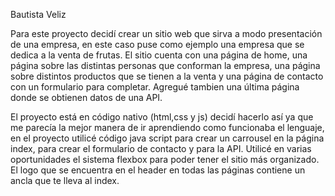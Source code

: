 Bautista Veliz

Para este proyecto decidí crear un sitio web que sirva a modo presentación de una empresa, en este caso puse como ejemplo una empresa que se dedica a la venta de frutas.
El sitio cuenta con una página de home, una página sobre las distintas personas que conforman la empresa, una página sobre distintos productos que se tienen a la venta y una página de contacto con un formulario para completar.
Agregué tambien una última página donde se obtienen datos de una API.

El proyecto está en código nativo (html,css y js) decidí hacerlo así ya que me parecía la mejor manera de ir aprendiendo como funcionaba el lenguaje, en el proyecto utilicé código java script para crear un carrousel en la página index, para crear el formulario de contacto y para la API.
Utilicé en varias oportunidades el sistema flexbox para poder tener el sitio más organizado.
El logo que se encuentra en el header en todas las páginas contiene un ancla que te lleva al index.

